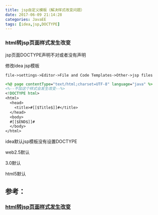 ```yaml
---
title: jsp自定义模板（解决样式改变问题）
date: 2017-06-09 21:14:28
categories: JavaEE
tags: [idea,jsp,DOCTYPE]
---
```


### html转jsp页面样式发生改变

jsp页面DOCTYPE声明不对或者没有声明

修改idea jsp模板

`file->settings->Editor->File and Code Templates->Other->jsp files`

```jsp
<%@ page contentType="text/html;charset=UTF-8" language="java" %>
<%--不加这个样式会发生改变--%>
<!DOCTYPE html>
<html>
  <head>
    <title>#[[$Title$]]#</title>
  </head>
  <body>
  #[[$END$]]#
  </body>
</html>
```

idea默认jsp模板没有设置DOCTYPE

web2.5默认<!DOCTYPE HTML PUBLIC "-//W3C//DTD HTML 4.01 Transitional//EN">

3.0默认<!DOCTYPE HTML PUBLIC "-//W3C//DTD HTML 4.01 Transitional//EN" "http://www.w3.org/TR/html4/loose.dtd">

html5默认<!DOCTYPE html>

## 参考：

### [html转jsp页面样式发生改变](http://blog.csdn.net/qq_27039233/article/details/54092450)

